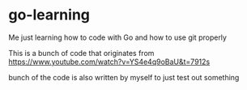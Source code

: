 # go-learning
Me just learning how to code with Go and how to use git properly

This is a bunch of code that originates from https://www.youtube.com/watch?v=YS4e4q9oBaU&t=7912s

bunch of the code is also written by myself to just test out something
